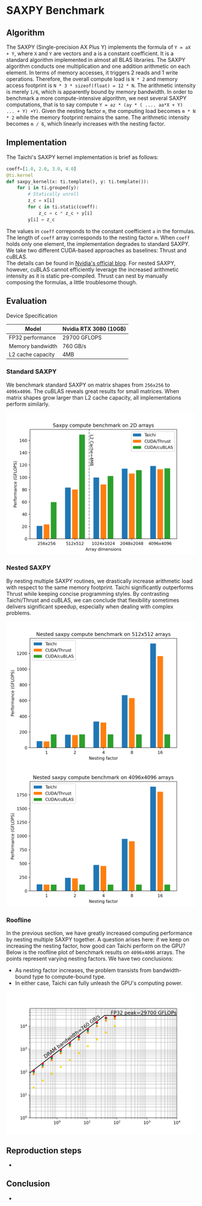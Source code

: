 # SAXPY Benchmark
## Algorithm
The SAXPY (Single-precision AX Plus Y) implements the formula of `Y = aX + Y`, where `X` and `Y` are vectors and a is a constant coefficient. 
It is a standard algorithm implemented in almost all BLAS libraries. 
The SAXPY algorithm conducts one multiplication and one addition arithmetic on each element. 
In terms of memory accesses, it triggers 2 reads and 1 write operations. 
Therefore, the overall compute load is `N * 2` and memory access footprint is `N * 3 * sizeof(float) = 12 * N`. 
The arithmetic intensity is merely `1/6`, which is apparently bound by memory bandwidth.
In order to benchmark a more compute-intensive algorithm, we nest several SAXPY computations, that is to say compute 
`Y = az * (ay * ( .... aa*X + Y)  ... + Y) +Y)`.
Given the nesting factor `m`, the computing load becomes `m * N * 2` while the memory footprint remains the same. 
The arithmetic intensity becomes `m / 6`, which linearly increases with the nesting factor.

## Implementation

The Taichi's SAXPY kernel implementation is brief as follows:
```python
coeff=[1.0, 2.0, 3.0, 4.0]
@ti.kernel
def saxpy_kernel(x: ti.template(), y: ti.template()):
    for i in ti.grouped(y):
        # Statically unroll
        z_c = x[i]
        for c in ti.static(coeff):
            z_c = c * z_c + y[i]
        y[i] = z_c
```
The values in `coeff` correponds to the constant coefficient `a` in the formulas. The length of `coeff` array corresponds to the nesting factor `m`. 
When `coeff` holds only one element, the implementation degrades to standard SAXPY.
We take two different CUDA-based approaches as baselines: Thrust and cuBLAS.  
The details can be found in [Nvidia's official blog](https://developer.nvidia.com/blog/six-ways-saxpy/). 
For nested SAXPY, however, cuBLAS cannot efficiently leverage the increased arithmetic intensity as it is static pre-compiled. 
Thrust can nest by manually composing the formulas, a little troublesome though.

## Evaluation
Device Specification

|Model| Nvidia RTX 3080 (10GB)|
|-----|-----------------------|
|FP32 performance| 29700 GFLOPS|
|Memory bandwidth| 760 GB/s|
|L2 cache capacity| 4MB|

### Standard SAXPY
We benchmark standard SAXPY on matrix shapes from `256x256` to `4096x4096`. 
The cuBLAS reveals great results for small matrices. When matrix shapes grow larger than L2 cache capacity, all implementations perform similarly.

![compute_bench](fig/compute_bench.png)


### Nested SAXPY
By nesting multiple SAXPY routines, we drastically increase arithmetic load with respect to the same memory footprint. Taichi significantly outperforms Thrust while keeping concise programming styles. By contrasting Taichi/Thrust and cuBLAS, we can conclude that flexibility sometimes delivers significant speedup, especially when dealing with complex problems.

![nesting_bench_512](fig/nesting_bench_512.png)
![nesting_bench_4096](fig/nesting_bench_4096.png)



### Roofline
In the previous section, we have greatly increased computing performance by nesting multiple SAXPY together. A question arises here: if we keep on increasing the nesting factor, how good can Taichi perform on the GPU?
Below is the roofline plot of benchmark results on `4096x4096` arrays. 
The points represent varying nesting factors. 
We have two conclusions: 
* As nesting factor increases, the problem transists from bandwidth-bound type to compute-bound type.
* In either case, Taichi can fully unleash the GPU's computing power.

![roofline_log_scale](fig/roofline_log_scale.png)

## Reproduction steps
-
## Conclusion
-
